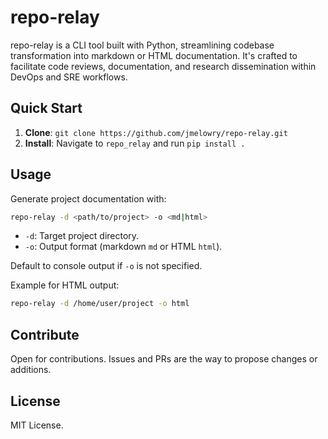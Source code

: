 # repo-relay

repo-relay is a CLI tool built with Python, streamlining codebase transformation into markdown or HTML documentation. It's crafted to facilitate code reviews, documentation, and research dissemination within DevOps and SRE workflows.

## Quick Start

1. **Clone**: `git clone https://github.com/jmelowry/repo-relay.git`
2. **Install**: Navigate to `repo_relay` and run `pip install .`

## Usage

Generate project documentation with:

```bash
repo-relay -d <path/to/project> -o <md|html>
```

- `-d`: Target project directory.
- `-o`: Output format (markdown `md` or HTML `html`).

Default to console output if `-o` is not specified.

Example for HTML output:

```bash
repo-relay -d /home/user/project -o html
```

## Contribute

Open for contributions. Issues and PRs are the way to propose changes or additions.

## License

MIT License.
